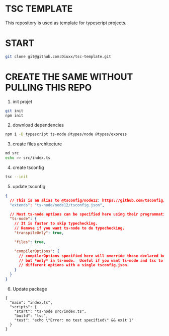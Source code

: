 
# TSC TEMPLATE
This repository is used as template for typescript projects.

# START

```sh
git clone git@github.com:Diuxx/tsc-template.git
```

# CREATE THE SAME WITHOUT PULLING THIS REPO

1. init projet 
```sh
git init
npm init
```
2. download dependencies
```sh
npm i -D typescript ts-node @types/node @types/express
```
3. create files architecture
```sh
md src
echo >> src/index.ts
```
4. create tsconfig
```sh
tsc --init
```
5. update tsconfig

```json
{
  // This is an alias to @tsconfig/node12: https://github.com/tsconfig/bases
  "extends": "ts-node/node12/tsconfig.json",

  // Most ts-node options can be specified here using their programmatic names.
  "ts-node": {
    // It is faster to skip typechecking.
    // Remove if you want ts-node to do typechecking.
    "transpileOnly": true,

    "files": true,

    "compilerOptions": {
      // compilerOptions specified here will override those declared below,
      // but *only* in ts-node.  Useful if you want ts-node and tsc to use
      // different options with a single tsconfig.json.
    }
  }
}
```
6. Update package
```
{
  "main": "index.ts",
  "scripts": {
    "start": "ts-node src/index.ts",
    "build": "tsc",
    "test": "echo \"Error: no test specified\" && exit 1"
  }
}
```
